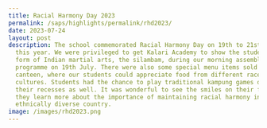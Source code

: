 ```yaml
---
title: Racial Harmony Day 2023
permalink: /saps/highlights/permalink/rhd2023/
date: 2023-07-24
layout: post
description: The school commemorated Racial Harmony Day on 19th to 21st July
  this year. We were privileged to get Kalari Academy to show the students a
  form of Indian martial arts, the silambam, during our morning assembly
  programme on 19th July. There were also some special menu items sold in the
  canteen, where our students could appreciate food from different races and
  cultures. Students had the chance to play traditional kampung games during
  their recesses as well. It was wonderful to see the smiles on their faces as
  they learn more about the importance of maintaining racial harmony in our
  ethnically diverse country.
image: /images/rhd2023.png
---
```

